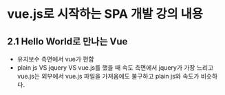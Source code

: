 # vue.js로 시작하는 SPA 개발 강의 내용

## 2.1 Hello World로 만나는 Vue
- 유지보수 측면에서 vue가 편함
- plain js VS jquery VS vue.js를 했을 때 속도 측면에서 jquery가 가장 느리고 vue.js는 외부에서 vue.js 파일을 가져옴에도 불구하고 plain js와 속도가 비슷하다.
